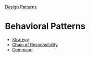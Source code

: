 [Design Patterns](../README.md)

# Behavioral Patterns


- [Strategy](./strategy/README.md)
- [Chain of Responsibility](./chain-of-responsibility/README.md)
- [Command](./command/README.md)
<!-- TODO:

- [Template](./template/README.md)
- [Memento](./memento/README.md)
- [Interpreter](./interpreter/README.md)

- [Visitor](./visitor/README.md)
- [State](./state/README.md)
- [mediator](./mediator/README.md)
- [observer](./observer/README.md)
-->